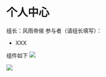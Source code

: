 # 个人中心
组长：风雨帝侯
参与者（请组长填写）：
- XXX

组件如下
![](https://github.com/Tex-wz/meowcat/blob/master/images/%E4%B8%AA%E4%BA%BA%E4%B8%AD%E5%BF%83%20-%20%E7%BB%84%E4%BB%B6.jpg)

![](https://github.com/Tex-wz/meowcat/blob/master/images/%E8%AE%BE%E7%BD%AE%20%26%20%E9%A1%BB%E7%9F%A5%20-%20%E7%BB%84%E4%BB%B6.jpg)
